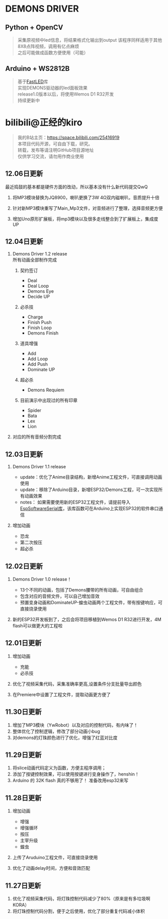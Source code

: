# DEMONS DRIVER


## Python + OpenCV     
>采集原视频中led信息，将结果格式化输出到output
该程序同样适用于其他8X8点阵视频，调用有亿点麻烦  
之后可能做成函数方便使用（可能）  

## Arduino + WS2812B   
>基于[FastLED](https://github.com/FastLED)库   
实现DEMONS驱动器的led面板效果  
release1.0版本以后，将使用Wemos D1 R32开发   
持续更新中    

# bilibili@正经的kiro
>我的B站主页：<https://space.bilibili.com/25416919>  
本项目代码开源，可自由下载，研究。  
转载，发布等请注明GitHub项目源地址  
仅供学习交流，请勿用作商业使用  

## 12.06日更新
最近捣鼓的基本都是硬件方面的改动，所以基本没有什么新代码提交QwQ  
1. 将MP3模块替换为JQ8900，喇叭更换了3W 4Ω双内磁喇叭，音质提升十倍

2. 针对新MP3模块重写了Main_Mp3文件，对音频进行了整理，选择音频更方便

3. 增加Uno原形扩展板，将mp3模块以及很多走线整合到了扩展板上，集成度UP

## 12.04日更新

1. Demons Driver 1.2 release  
    所有动画全部制作完成

    1. 契约签订
        * Deal
        * Deal Loop
        * Demons Eye
        * Decide UP
    
    2. 必杀技
        * Charge
        * Finish Push
        * Finish Loop
        * Demons Finish
    
    3. 道具增强
        * Add
        * Add Loop
        * Add Push
        * Dominate UP
    
    4. 超必杀
        * Demons Requiem

    5. 目前演示中出现过的所有印章
        * Spider
        * Bata
        * Lex
        * Lion

2. 对应的所有音频分割完成
   
## 12.03日更新

1. Demons Driver 1.1 release
    * update：优化了Anime目录结构，新增Anime工程文件，可直接调用动画使用
    * update：移除了Arduino目录，新增ESP32/Demons工程，可一次实现所有动画效果
    * notes： 如果需要使用新的ESP32工程文件，请提前导入[EspSoftwareSerial库](https://github.com/plerup/espsoftwareserial/)，该库函数可在Arduino上实现ESP32的软件串口通信

2. 增加动画
    * 恐龙
    * 第二次按压
    * 超必杀


## 12.02日更新


1. Demons Driver 1.0 release！  
    * 13个不同的动画，包括了Demons腰带的所有动画，可自由组合  
    * 包含对应的音频文件，可以自己增加音效    
    * 预置变身动画和DominateUP-蝗虫动画两个工程文件，带有按键响应，可直接烧录使用  

2. 新的ESP32开发板到了，之后会将项目移植到Wemos D1 R32进行开发，4M flash可以做更大的工程啦

## 12.01日更新


1. 增加动画
    * 充能
    * 必杀技

2. 优化了视频采集代码，采集准确率更高,设置条件分支批量导出颜色
3. 在Premiere中设置了工程文件，提取动画更方便了


## 11.30日更新


1. 增加了MP3模块（YwRobot）以及对应的控制代码，有内味了！
2. 整体优化了控制逻辑，修改了部分动画小bug
3. 对demons的灯珠颜色进行了优化，增强了红蓝对比度


## 11.29日更新


1. 将slice动画代码定义为函数，方便主程序调用；
2. 添加了按键控制效果，可以使用按键进行变身操作了，henshin！
3. Arduino 的 32K flash 真的不够用了！ 准备改用esp32来写


## 11.28日更新


1. 增加动画
    * 增强
    * 增强循环
    * 按压
    * 主宰升级
    * 蝗虫

2. 上传了Aruduino工程文件，可直接烧录使用
3. 优化了动画delay时间，方便和音效匹配


## 11.27日更新


1. 优化了视频采集代码，将灯珠控制代码减少了80%（原来是有多垃圾啊KORA）
2. 将灯珠控制代码分割，便于之后使用，优化了部分重复代码减小体积
